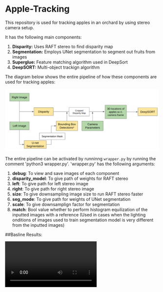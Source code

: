 # Apple-Tracking
This repository is used for tracking apples in an orchard by using stereo camera setup. 

It has the following main components:

1. **Disparity:** Uses RAFT stereo to find disparity map
2. **Segmentation:** Employs UNet segmentation to segment out fruits from images
3. **Superglue:** Feature matching algorithm used in DeepSort
4. **DeepSORT:** Multi-object trackign algorithm

The diagram below shows the entire pipeline of how these components are used for tracking apples:

![Pipelien Components](flowchart.png)

The entire pipeline can be activated by runninng `wrapper.py` by running the comment 'python3 wrapper.py'. 'wrapper.py' has the following arguments:

1. **debug**: To view and save images of each component
2. **disparity_model**: To give path of weights for RAFT stereo
3. **left**: To give path for left stereo image
4. **right**: To give path for right stereo image
5. **size**: To give downsampling image size to run RAFT stereo faster
6. **seg_mode**: To give path for weights of UNet segmentation
7. **scale**: To give downsamplign factor for segmentation
8. **match**: Bool value whether to perform histogram equilization of the inputted images with a reference (Used in cases when the lighting onditions of images used to train segmentation model is very different from the inputted images)

##Basline Results:

![Realtime Implementation](apple_tracker.mp4)




 
